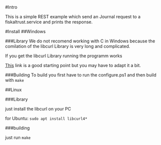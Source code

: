 #Intro

This is a simple REST example which send an Journal request to a fiskaltrust.service and prints the response.

#Install
##Windows

###Library
We do not recomend working with C in Windows because the comilation of the libcurl Library is very long and complicated.

If you get the libcurl Library running the programm works

[This](https://albertino80.github.io/building.html) link is a good starting point but you may have to adapt it a bit.

###Building
To build you first have to run the configure.ps1 and then build with `make`

##Linux

###Library

just install the libcurl on your PC

for Ubuntu: `sudo apt install libcurl4*`

###building

just run `make`
